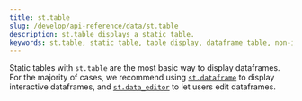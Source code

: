 ```yaml
---
title: st.table
slug: /develop/api-reference/data/st.table
description: st.table displays a static table.
keywords: st.table, static table, table display, dataframe table, non-interactive table, simple table, basic table display, streamlit table
---
```


<Tip>

Static tables with `st.table` are the most basic way to display dataframes. For the majority of cases, we recommend using [`st.dataframe`](/develop/api-reference/data/st.dataframe) to display interactive dataframes, and [`st.data_editor`](/develop/api-reference/data/st.data_editor) to let users edit dataframes.

</Tip>

<Autofunction function="streamlit.table" />

<Autofunction function="DeltaGenerator.add_rows" />
